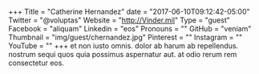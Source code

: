 +++
Title = "Catherine Hernandez"
date = "2017-06-10T09:12:42-05:00"
Twitter = "@voluptas"
Website = "http://Vinder.mil"
Type = "guest"
Facebook = "aliquam"
Linkedin = "eos"
Pronouns = ""
GitHub = "veniam"
Thumbnail = "img/guest/chernandez.jpg"
Pinterest = ""
Instagram = ""
YouTube = ""
+++
et non iusto omnis. dolor ab harum ab repellendus. nostrum sequi quos quia possimus aspernatur aut. at odio rerum rem consectetur eos.

